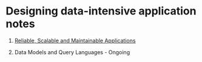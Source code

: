 # Designing data-intensive application notes

1. [Reliable, Scalable and Maintainable Applications](./notes/Chapter1/Chapter1.md)

2. Data Models and Query Languages - Ongoing

